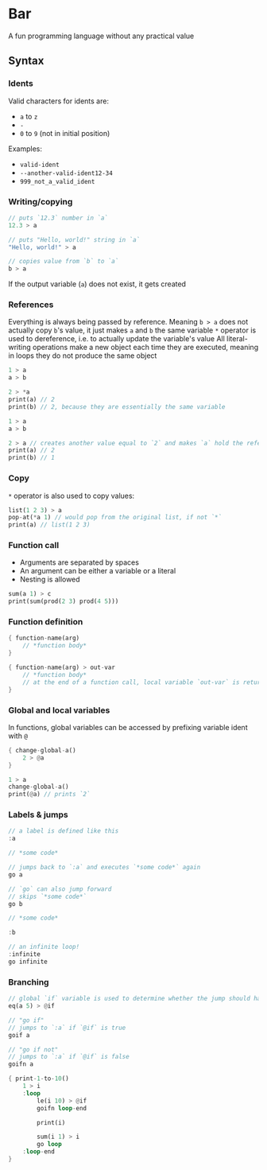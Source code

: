 # Bar

A fun programming language without any practical value

## Syntax

### Idents

Valid characters for idents are:
* `a` to `z`
* `-`
* `0` to `9` (not in initial position)

Examples:
* `valid-ident`
* `--another-valid-ident12-34`
* `999_not_a_valid_ident`

### Writing/copying

```rs
// puts `12.3` number in `a`
12.3 > a

// puts "Hello, world!" string in `a`
"Hello, world!" > a

// copies value from `b` to `a`
b > a
```

If the output variable (`a`) does not exist, it gets created

### References

Everything is always being passed by reference. Meaning `b > a` does not actually copy `b`'s value, it just makes `a` and `b` the same variable
`*` operator is used to dereference, i.e. to actually update the variable's value
All literal-writing operations make a new object each time they are executed, meaning in loops they do not produce the same object

```rs
1 > a
a > b

2 > *a
print(a) // 2
print(b) // 2, because they are essentially the same variable
```
```rs
1 > a
a > b

2 > a // creates another value equal to `2` and makes `a` hold the reference to it
print(a) // 2
print(b) // 1
```

### Copy

`*` operator is also used to copy values:
```rs
list(1 2 3) > a
pop-at(*a 1) // would pop from the original list, if not `*`
print(a) // list(1 2 3)
```

### Function call

* Arguments are separated by spaces
* An argument can be either a variable or a literal
* Nesting is allowed

```rs
sum(a 1) > c
print(sum(prod(2 3) prod(4 5)))
```

### Function definition

```rs
{ function-name(arg)
    // *function body*
}
```

```rs
{ function-name(arg) > out-var
    // *function body*
    // at the end of a function call, local variable `out-var` is returned
}
```

### Global and local variables

In functions, global variables can be accessed by prefixing variable ident with `@`

```rs
{ change-global-a()
    2 > @a
}

1 > a
change-global-a()
print(@a) // prints `2`
```

### Labels & jumps

```rs
// a label is defined like this
:a

// *some code*

// jumps back to `:a` and executes `*some code*` again
go a
```

```rs
// `go` can also jump forward
// skips `*some code*`
go b

// *some code*

:b
```

```rs
// an infinite loop!
:infinite
go infinite
```

### Branching

```rs
// global `if` variable is used to determine whether the jump should happen
eq(a 5) > @if

// "go if"
// jumps to `:a` if `@if` is true
goif a

// "go if not"
// jumps to `:a` if `@if` is false
goifn a
```

```rs
{ print-1-to-10()
    1 > i
    :loop
        le(i 10) > @if
        goifn loop-end

        print(i)

        sum(i 1) > i
        go loop
    :loop-end
}
```